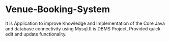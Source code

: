 # Venue-Booking-System
It is Application to improve Knowledge and Implementation of the Core Java and database connectivity using Mysql.It is DBMS Project, Provided quick edit and update functionality.
